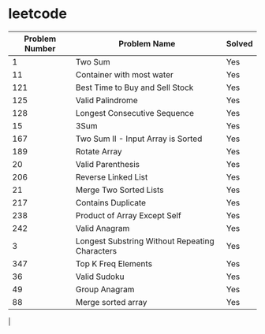 # leetcode

| Problem Number | Problem Name                                   | Solved |
| -------------- | ---------------------------------------------- | ------ |
| 1              | Two Sum                                        | Yes    |
| 11             | Container with most water                      | Yes    |
| 121            | Best Time to Buy and Sell Stock                | Yes    |
| 125            | Valid Palindrome                               | Yes    |
| 128            | Longest Consecutive Sequence                   | Yes    |
| 15             | 3Sum                                           | Yes    |
| 167            | Two Sum II - Input Array is Sorted             | Yes    |
| 189            | Rotate Array                                   | Yes    |
| 20             | Valid Parenthesis                              | Yes    |
| 206            | Reverse Linked List                            | Yes    |
| 21             | Merge Two Sorted Lists                         | Yes    |
| 217            | Contains Duplicate                             | Yes    |
| 238            | Product of Array Except Self                   | Yes    |
| 242            | Valid Anagram                                  | Yes    |
| 3              | Longest Substring Without Repeating Characters | Yes    |
| 347            | Top K Freq Elements                            | Yes    |
| 36             | Valid Sudoku                                   | Yes    |
| 49             | Group Anagram                                  | Yes    |
| 88             | Merge sorted array                             | Yes    |
| 
